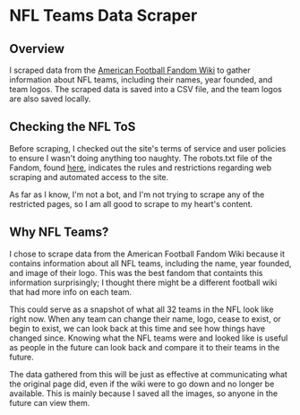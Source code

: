 # NFL Teams Data Scraper

## Overview
I scraped data from the [American Football Fandom Wiki](https://americanfootball.fandom.com/wiki/List_of_NFL_Teams) to gather information about NFL teams, including their names, year founded, and team logos. The scraped data is saved into a CSV file, and the team logos are also saved locally. 

## Checking the NFL ToS
Before scraping, I checked out the site's terms of service and user policies to ensure I wasn't doing anything too naughty. The robots.txt file of the Fandom, found [here](https://americanfootball.fandom.com/robots.txt), indicates the rules and restrictions regarding web scraping and automated access to the site.

As far as I know, I'm not a bot, and I'm not trying to scrape any of the restricted pages, so I am all good to scrape to my heart's content.

## Why NFL Teams?
I chose to scrape data from the American Football Fandom Wiki because it contains information about all NFL teams, including the name, year founded, and image of their logo. This was the best fandom that containts this information surprisingly; I thought there might be a different football wiki that had more info on each team.

This could serve as a snapshot of what all 32 teams in the NFL look like right now. When any team can change their name, logo, cease to exist, or begin to exist, we can look back at this time and see how things have changed since. Knowing what the NFL teams were and looked like is useful as people in the future can look back and compare it to their teams in the future.

The data gathered from this will be just as effective at communicating what the original page did, even if the wiki were to go down and no longer be available. This is mainly because I saved all the images, so anyone in the future can view them. 